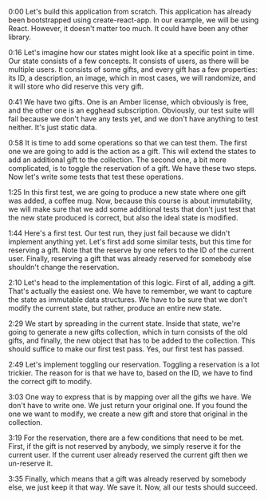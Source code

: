 0:00 Let's build this application from scratch. This application has already been bootstrapped using create-react-app. In our example, we will be using React. However, it doesn't matter too much. It could have been any other library.

0:16 Let's imagine how our states might look like at a specific point in time. Our state consists of a few concepts. It consists of users, as there will be multiple users. It consists of some gifts, and every gift has a few properties: its ID, a description, an image, which in most cases, we will randomize, and it will store who did reserve this very gift.

0:41 We have two gifts. One is an Amber license, which obviously is free, and the other one is an egghead subscription. Obviously, our test suite will fail because we don't have any tests yet, and we don't have anything to test neither. It's just static data.

0:58 It is time to add some operations so that we can test them. The first one we are going to add is the action as a gift. This will extend the states to add an additional gift to the collection. The second one, a bit more complicated, is to toggle the reservation of a gift. We have these two steps. Now let's write some tests that test these operations.

1:25 In this first test, we are going to produce a new state where one gift was added, a coffee mug. Now, because this course is about immutability, we will make sure that we add some additional tests that don't just test that the new state produced is correct, but also the ideal state is modified.

1:44 Here's a first test. Our test run, they just fail because we didn't implement anything yet. Let's first add some similar tests, but this time for reserving a gift. Note that the reserve by one refers to the ID of the current user. Finally, reserving a gift that was already reserved for somebody else shouldn't change the reservation.

2:10 Let's head to the implementation of this logic. First of all, adding a gift. That's actually the easiest one. We have to remember, we want to capture the state as immutable data structures. We have to be sure that we don't modify the current state, but rather, produce an entire new state.

2:29 We start by spreading in the current state. Inside that state, we're going to generate a new gifts collection, which in turn consists of the old gifts, and finally, the new object that has to be added to the collection. This should suffice to make our first test pass. Yes, our first test has passed.

2:49 Let's implement toggling our reservation. Toggling a reservation is a lot trickier. The reason for is that we have to, based on the ID, we have to find the correct gift to modify.

3:03 One way to express that is by mapping over all the gifts we have. We don't have to write one. We just return your original one. If you found the one we want to modify, we create a new gift and store that original in the collection.

3:19 For the reservation, there are a few conditions that need to be met. First, if the gift is not reserved by anybody, we simply reserve it for the current user. If the current user already reserved the current gift then we un-reserve it.

3:35 Finally, which means that a gift was already reserved by somebody else, we just keep it that way. We save it. Now, all our tests should succeed.

